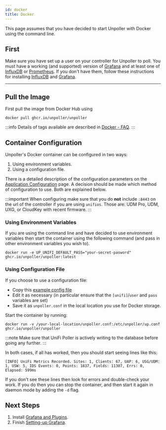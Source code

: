 ```yaml
---
id: docker
title: Docker
---
```


This page assumes that you have decided to start Unpoller with Docker using the command line.

## First

Make sure you have set up a user on your controller for Unpoller to poll. You must have
a working (and supported) version of [Grafana](../dependencies/grafana) and at
least one of [InfluxDB](../dependencies/influxDB) or [Prometheus](../dependencies/prometheus).
If you don't have them, follow these instructions for installing
[InfluxDB](../dependencies/influxdb) and [Grafana](../dependencies/grafana).

---

## Pull the Image

First pull the image from Docker Hub using

```shell
docker pull ghcr.io/unpoller/unpoller
```

:::info
Details of tags available are described in [Docker - FAQ](../help/docker_faq).
:::

## Container Configuration

Unpoller's Docker container can be configured in two ways:

1. Using environment variables.
1. Using a configuration file.

There is a detailed description of the configuration parameters on the
[Application Configuration](../install/configuration) page.
A decision should be made which method of configuration to use. Both are explained below.

:::important
When configuring make sure that you do **not** include `:8443` on the url of the controller
if you are using `unifios`. Those are: UDM Pro, UDM, UXG, or CloudKey with recent firmware.
:::

### Using Environment Variables

If you are using the command line and have decided to use environment variables then start the
container using the following command (and pass in other environment variables you wish to).

```shell
docker run -e UP_UNIFI_DEFAULT_PASS="your-secret-pasword"  ghcr.io/unpoller/unpoller:latest
```

### Using Configuration File

If you choose to use a configuration file:

- Copy this [example config file](https://github.com/unpoller/unpoller/blob/master/examples/up.conf.example)
- Edit it as necessary (in particular ensure that the `[unifi]`/`user` and `pass` variables are set)
- Save it as `unpoller.conf` in the local location you use for Docker storage.

Start the container by running:

```shell
docker run -v /your-local-location/unpoller.conf:/etc/unpoller/up.conf ghcr.io/unpoller/unpoller
```

:::note
Make sure that UniFi Poller is actively writing to the database before going any further.
:::

In both cases, if all has worked, then you should start seeing lines like this:

```none
[INFO] UniFi Metrics Recorded. Sites: 1, Clients: 67, UAP: 6, USG/UDM: 1, USW: 5, IDS Events: 0, Points: 1837, Fields: 11307, Errs: 0, Elapsed: 599ms
```

If you don't see these lines then look for errors and double-check your work.
If you do then you can stop the container, and then start it again in daemon mode by adding the `-d` flag.

## Next Steps

1. Install [Grafana and Plugins](../dependencies/grafana.md).
1. Finish [Setting-up Grafana](../install/grafana).
